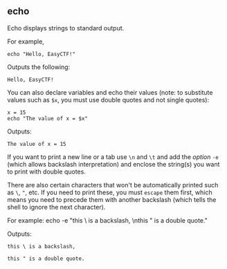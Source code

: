 ## echo

Echo displays strings to standard output.

For example,

	echo "Hello, EasyCTF!"
	
Outputs the following:

	Hello, EasyCTF!
	
You can also declare variables and echo their values (note: to substitute values such as `$x`, you must use double quotes and not single quotes):

	x = 15
	echo "The value of x = $x"
	
Outputs:

	The value of x = 15

If you want to print a new line or a tab use `\n` and `\t` and add the *option* `-e` (which allows backslash interpretation) and enclose the string(s) you want to print with double quotes.

There are also certain characters that won't be automatically printed such as `\`, `"`, etc. If you need to print these, you must `escape` them first, which means you need to precede them with another backslash (which tells the shell to ignore the next character). 


For example:
	echo -e "this \\ is a backslash, \nthis \" is a double quote."

Outputs:

	this \ is a backslash,
	
	this " is a double quote.